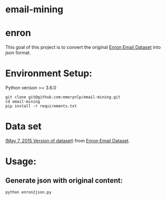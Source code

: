# email-mining

# enron

This goal of this project is to convert the original [Enron Email Dataset](https://www.cs.cmu.edu/~./enron/) into json format.

# Environment Setup:

Python verison >= 3.6.0

```
git clone git@github.com:emorynlp/email-mining.git
cd email-mining
pip install -r requirements.txt
```

# Data set

[(May 7, 2015 Version of dataset)](https://www.cs.cmu.edu/~./enron/enron_mail_20150507.tgz) from [Enron Email Dataset](https://www.cs.cmu.edu/~./enron/).


# Usage:

## Generate json with original content:

```
python enron2json.py
```


